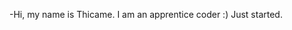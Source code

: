 -Hi, my name is Thicame.
I am an apprentice coder :)
Just started.

<!---
Thicame/Thicame is a ✨ special ✨ repository because its `README.md` (this file) appears on your GitHub profile.
You can click the Preview link to take a look at your changes.
--->
